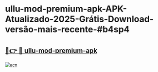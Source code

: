 # ullu-mod-premium-apk-APK-Atualizado-2025-Grátis-Download-versão-mais-recente-#b4sp4

# <h2><a href="https://ainizakaria.my?title=ullu-mod-premium-apk&ref=22M">🔗👉 🔴 ullu-mod-premium-apk</a></h2>

[![acn](https://github.com/user-attachments/assets/0f9c940e-d8b0-45ae-aac7-cd30a18b3e1c)](https://ainizakaria.my?title=ullu-mod-premium-apk&ref=22M)

